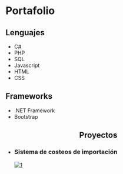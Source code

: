 <div class="row">
<h1 class="jumbotron text-center">Portafolio</h1>
          <h2>Lenguajes</h2>
<ul>
    <li>C#</li>
    <li>PHP</li>
    <li>SQL</li>
    <li>Javascript</li>
    <li>HTML</li>
    <li>CSS</li>
</ul>
  
</div>
<h2>Frameworks</h2>
<ul>
    <li>.NET Framework</li>
    <li>Bootstrap</li>
</ul>

<h2 align="center">Proyectos</h2>
<ul>
    <li><h3>Sistema de costeos de importación</h3></li>
          <a href="https://ibb.co/Pj8TLH2"><img src="https://i.ibb.co/fF78gw3/1.png" alt="1" border="0"></a>

          
</ul>     
